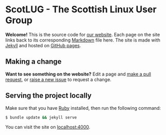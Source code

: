 # ScotLUG - The Scottish Linux User Group

**Welcome!**  This is the source code for [our website](http://www.scotlug.org.uk).  Each page on the site links back to its corresponding [Markdown](https://help.github.com/articles/writing-on-github/) file here.  The site is made with [Jekyll](https://jekyllrb.com/) and hosted on [GitHub pages](https://pages.github.com/).

## Making a change

**Want to see something on the website?**  Edit a page and [make a pull request](https://github.com/ScotLUG/scotlug.github.io/pulls), or [raise a new issue](https://github.com/ScotLUG/scotlug.github.io/issues/new) to request a change.

## Serving the project locally

Make sure that you have [Ruby](https://www.ruby-lang.org/en/) installed, then run the following command:

```sh
$ bundle update && jekyll serve
```

You can visit the site on [localhost:4000](http://localhost:4000/).
